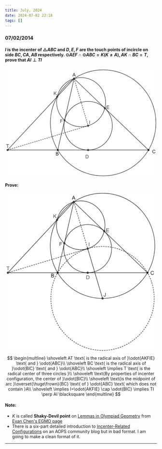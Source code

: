 ```yaml
---
title: July, 2024
date: 2024-07-02 22:18
tags: []
---
```


### 07/02/2014

#### $I$ is the incenter of $\triangle{ABC}$ and $D,E,F$ are the touch points of incircle on side $BC, CA, AB$ respectively. $\odot{AEF} \cap \odot{ABC}=K (K \ne A), AK \cap BC=T$, prove that $AI \perp TI$

![image-20240702223330509](/assets/images/2024/image-20240702223330509.png)

**Prove:**

![image-20240702224842918](/assets/images/2024/image-20240702224442783.png)
$$
\begin{multline}
\shoveleft AT \text{ is the radical axis of }\odot{AKFIE} \text{ and } \odot{ABC}\\
\shoveleft BC \text{ is the radical axis of }\odot{BIC} \text{ and } \odot{ABC}\\
\shoveleft \implies T \text{ is the radical center of three circles }\\
\shoveleft \text{By properties of incenter configuration, the center of }\odot{BIC}\\
\shoveleft \text{is the midpoint of arc }\overset{\huge\frown}{BC} \text{ of } \odot{ABC} \text{ which does not contain }A\\
\shoveleft \implies I=\odot{AKFIE} \cap \odot{BIC} \implies TI \perp AI \blacksquare
\end{multline}
$$

#### Note:

- $K$ is called **Shaky-Devil point** on [Lemmas in Olympiad Geometry](https://www.awesomemath.org/product/lemmas-in-olympiad-geometry/) from [Evan Chen's EGMO page](https://web.evanchen.cc/geombook.html)
- There is a six-part detailed introduction to [Incenter-Related Configurations](https://artofproblemsolving.com/community/c776104h1953548) on an AOPS community blog but in bad format. I am going to make a clean format of it.

---

